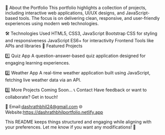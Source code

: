 🚀 About the Portfolio
This portfolio highlights a collection of projects, including interactive web applications, UI/UX designs, and JavaScript-based tools. The focus is on delivering clean, responsive, and user-friendly experiences using modern web technologies.

🛠️ Technologies Used
HTML5, CSS3, JavaScript
Bootstrap CSS for styling and responsiveness
JavaScript ES6+ for interactivity
Frontend Tools like APIs and libraries
📌 Featured Projects



1️⃣ Quiz App
A question-answer-based quiz application designed for engaging learning experiences.

2️⃣ Weather App
A real-time weather application built using JavaScript, fetching live weather data via an API.

3️⃣ More Projects Coming Soon...
📞 Contact
Have feedback or want to collaborate? Get in touch!

📧 Email:dashrathbhil24@gmail.com
🌐 Website:https://dashrathbhilportfolio.netlify.app

This README keeps things structured and engaging while aligning with your preferences. Let me know if you want any modifications! 🚀
